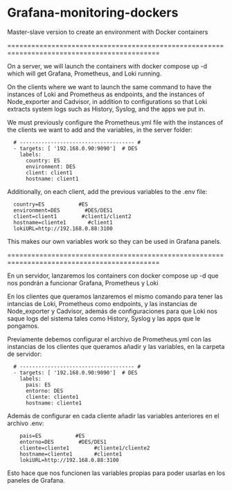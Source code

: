 # Grafana-monitoring-dockers
Master-slave version to create an environment with Docker containers

============================================================================================


On a server, we will launch the containers with docker compose up -d which will get Grafana, Prometheus, and Loki running.

On the clients where we want to launch the same command to have the instances of Loki and Prometheus as endpoints, and the instances of Node_exporter and Cadvisor, in addition to configurations so that Loki extracts system logs such as History, Syslog, and the apps we put in.

We must previously configure the Prometheus.yml file with the instances of the clients we want to add and the variables, in the server folder:

      # ------------------------------------- #
      - targets: [ '192.168.0.90:9090']  # DES
        labels:
          country: ES
          environment: DES
          client: client1
          hostname: client1

Additionally, on each client, add the previous variables to the .env file:

      country=ES           #ES
      environment=DES        #DES/DES1
      client=client1        #client1/client2
      hostname=cliente1       #client1
      lokiURL=http://192.168.0.88:3100

This makes our own variables work so they can be used in Grafana panels.


============================================================================================


En un servidor, lanzaremos los containers con docker compose up -d que nos pondrán a funcionar Grafana, Prometheus y Loki

En los clientes que queramos lanzaremos el mismo comando para tener las intancias de Loki, Prometheus como endpoints, y las instancias de Node_exporter y Cadvisor, además de configuraciones para que Loki nos saque logs del sistema tales como History, Syslog y las apps que le pongamos.

Previamente debemos configurar el archivo de Prometheus.yml con las instancias de los clientes que queramos añadir y las variables, en la carpeta de servidor:

      # ------------------------------------- #
      - targets: [ '192.168.0.90:9090']  # DES
        labels:
          pais: ES
          entorno: DES
          cliente: cliente1
          hostname: cliente1

Además de configurar en cada cliente añadir las variables anteriores en el archivo .env:

        pais=ES           #ES
        entorno=DES        #DES/DES1
        cliente=cliente1        #cliente1/cliente2
        hostname=cliente1       #cliente1
        lokiURL=http://192.168.0.88:3100

Esto hace que nos funcionen las variables propias para poder usarlas en los paneles de Grafana.

